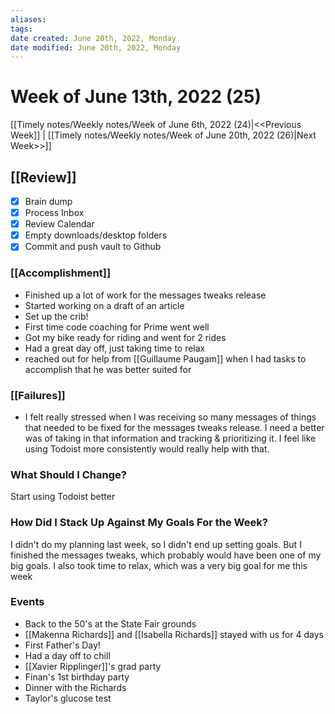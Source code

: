 ```yaml
---
aliases: 
tags: 
date created: June 20th, 2022, Monday
date modified: June 20th, 2022, Monday
---
```


# Week of June 13th, 2022 (25)

[[Timely notes/Weekly notes/Week of June 6th, 2022 (24)|<<Previous Week]] | [[Timely notes/Weekly notes/Week of June 20th, 2022 (26)|Next Week>>]]

## [[Review]]

- [x] Brain dump
- [x] Process Inbox
- [x] Review Calendar
- [x] Empty downloads/desktop folders
- [x] Commit and push vault to Github

### [[Accomplishment]]

- Finished up a lot of work for the messages tweaks release
- Started working on a draft of an article
- Set up the crib!
- First time code coaching for Prime went well
- Got my bike ready for riding and went for 2 rides
- Had a great day off, just taking time to relax
- reached out for help from [[Guillaume Paugam]] when I had tasks to accomplish that he was better suited for

### [[Failures]]

- I felt really stressed when I was receiving so many messages of things that needed to be fixed for the messages tweaks release. I need a better was of taking in that information and tracking & prioritizing it. I feel like using Todoist more consistently would really help with that.

### What Should I Change?

Start using Todoist better

### How Did I Stack Up Against My Goals For the Week?

I didn't do my planning last week, so I didn't end up setting goals. But I finished the messages tweaks, which probably would have been one of my big goals. I also took time to relax, which was a very big goal for me this week

### Events

- Back to the 50's at the State Fair grounds
- [[Makenna Richards]] and [[Isabella Richards]] stayed with us for 4 days
- First Father's Day!
- Had a day off to chill
- [[Xavier Ripplinger]]'s grad party
- Finan's 1st birthday party
- Dinner with the Richards
- Taylor's glucose test
